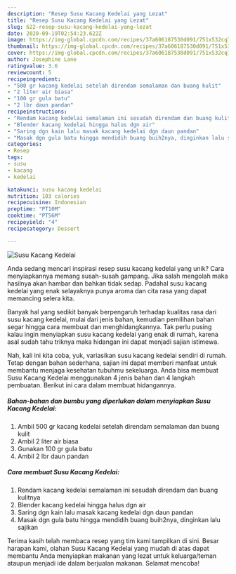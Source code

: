 ```yaml
---
description: "Resep Susu Kacang Kedelai yang Lezat"
title: "Resep Susu Kacang Kedelai yang Lezat"
slug: 622-resep-susu-kacang-kedelai-yang-lezat
date: 2020-09-19T02:54:23.622Z
image: https://img-global.cpcdn.com/recipes/37a606187530d091/751x532cq70/susu-kacang-kedelai-foto-resep-utama.jpg
thumbnail: https://img-global.cpcdn.com/recipes/37a606187530d091/751x532cq70/susu-kacang-kedelai-foto-resep-utama.jpg
cover: https://img-global.cpcdn.com/recipes/37a606187530d091/751x532cq70/susu-kacang-kedelai-foto-resep-utama.jpg
author: Josephine Lane
ratingvalue: 3.6
reviewcount: 5
recipeingredient:
- "500 gr kacang kedelai setelah direndam semalaman dan buang kulit"
- "2 liter air biasa"
- "100 gr gula batu"
- "2 lbr daun pandan"
recipeinstructions:
- "Rendam kacang kedelai semalaman ini sesudah direndam dan buang kulitnya"
- "Blender kacang kedelai hingga halus dgn air"
- "Saring dgn kain lalu masak kacang kedelai dgn daun pandan"
- "Masak dgn gula batu hingga mendidih buang buih2nya, dinginkan lalu sajikan"
categories:
- Resep
tags:
- susu
- kacang
- kedelai

katakunci: susu kacang kedelai 
nutrition: 103 calories
recipecuisine: Indonesian
preptime: "PT10M"
cooktime: "PT56M"
recipeyield: "4"
recipecategory: Dessert

---
```



![Susu Kacang Kedelai](https://img-global.cpcdn.com/recipes/37a606187530d091/751x532cq70/susu-kacang-kedelai-foto-resep-utama.jpg)

Anda sedang mencari inspirasi resep susu kacang kedelai yang unik? Cara menyiapkannya memang susah-susah gampang. Jika salah mengolah maka hasilnya akan hambar dan bahkan tidak sedap. Padahal susu kacang kedelai yang enak selayaknya punya aroma dan cita rasa yang dapat memancing selera kita.



Banyak hal yang sedikit banyak berpengaruh terhadap kualitas rasa dari susu kacang kedelai, mulai dari jenis bahan, kemudian pemilihan bahan segar hingga cara membuat dan menghidangkannya. Tak perlu pusing kalau ingin menyiapkan susu kacang kedelai yang enak di rumah, karena asal sudah tahu triknya maka hidangan ini dapat menjadi sajian istimewa.


Nah, kali ini kita coba, yuk, variasikan susu kacang kedelai sendiri di rumah. Tetap dengan bahan sederhana, sajian ini dapat memberi manfaat untuk membantu menjaga kesehatan tubuhmu sekeluarga. Anda bisa membuat Susu Kacang Kedelai menggunakan 4 jenis bahan dan 4 langkah pembuatan. Berikut ini cara dalam membuat hidangannya.

<!--inarticleads1-->

##### Bahan-bahan dan bumbu yang diperlukan dalam menyiapkan Susu Kacang Kedelai:

1. Ambil 500 gr kacang kedelai setelah direndam semalaman dan buang kulit
1. Ambil 2 liter air biasa
1. Gunakan 100 gr gula batu
1. Ambil 2 lbr daun pandan




<!--inarticleads2-->

##### Cara membuat Susu Kacang Kedelai:

1. Rendam kacang kedelai semalaman ini sesudah direndam dan buang kulitnya
1. Blender kacang kedelai hingga halus dgn air
1. Saring dgn kain lalu masak kacang kedelai dgn daun pandan
1. Masak dgn gula batu hingga mendidih buang buih2nya, dinginkan lalu sajikan




Terima kasih telah membaca resep yang tim kami tampilkan di sini. Besar harapan kami, olahan Susu Kacang Kedelai yang mudah di atas dapat membantu Anda menyiapkan makanan yang lezat untuk keluarga/teman ataupun menjadi ide dalam berjualan makanan. Selamat mencoba!
